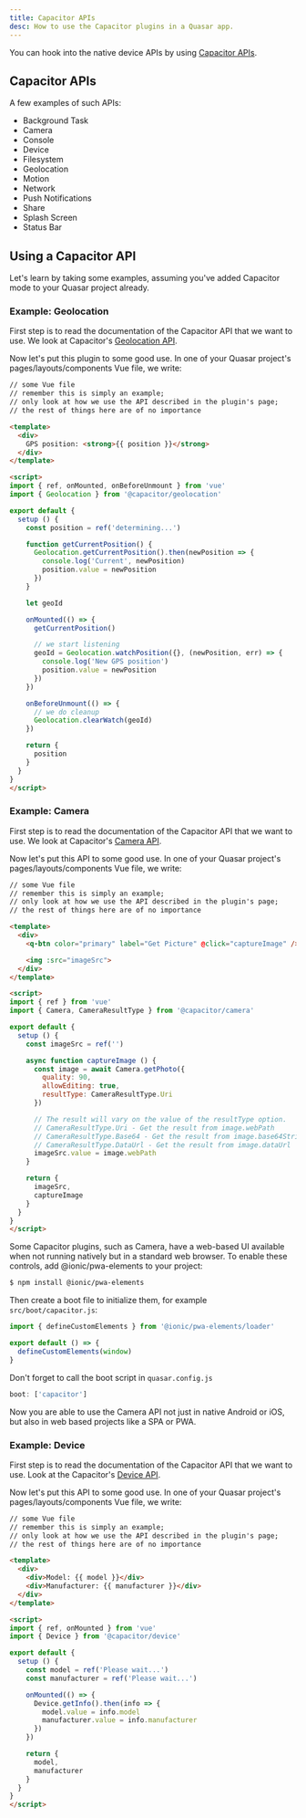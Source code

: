 ```yaml
---
title: Capacitor APIs
desc: How to use the Capacitor plugins in a Quasar app.
---
```

You can hook into the native device APIs by using [Capacitor APIs](https://capacitor.ionicframework.com/docs/apis).

## Capacitor APIs
A few examples of such APIs:

* Background Task
* Camera
* Console
* Device
* Filesystem
* Geolocation
* Motion
* Network
* Push Notifications
* Share
* Splash Screen
* Status Bar

## Using a Capacitor API
Let's learn by taking some examples, assuming you've added Capacitor mode to your Quasar project already.

### Example: Geolocation
First step is to read the documentation of the Capacitor API that we want to use. We look at Capacitor's [Geolocation API](https://capacitor.ionicframework.com/docs/apis/geolocation).

Now let's put this plugin to some good use. In one of your Quasar project's pages/layouts/components Vue file, we write:

```html
// some Vue file
// remember this is simply an example;
// only look at how we use the API described in the plugin's page;
// the rest of things here are of no importance

<template>
  <div>
    GPS position: <strong>{{ position }}</strong>
  </div>
</template>

<script>
import { ref, onMounted, onBeforeUnmount } from 'vue'
import { Geolocation } from '@capacitor/geolocation'

export default {
  setup () {
    const position = ref('determining...')

    function getCurrentPosition() {
      Geolocation.getCurrentPosition().then(newPosition => {
        console.log('Current', newPosition)
        position.value = newPosition
      })
    }

    let geoId

    onMounted(() => {
      getCurrentPosition()

      // we start listening
      geoId = Geolocation.watchPosition({}, (newPosition, err) => {
        console.log('New GPS position')
        position.value = newPosition
      })
    })

    onBeforeUnmount(() => {
      // we do cleanup
      Geolocation.clearWatch(geoId)
    })

    return {
      position
    }
  }
}
</script>
```

### Example: Camera
First step is to read the documentation of the Capacitor API that we want to use. We look at Capacitor's [Camera API](https://capacitor.ionicframework.com/docs/apis/camera).

Now let's put this API to some good use. In one of your Quasar project's pages/layouts/components Vue file, we write:

```html
// some Vue file
// remember this is simply an example;
// only look at how we use the API described in the plugin's page;
// the rest of things here are of no importance

<template>
  <div>
    <q-btn color="primary" label="Get Picture" @click="captureImage" />

    <img :src="imageSrc">
  </div>
</template>

<script>
import { ref } from 'vue'
import { Camera, CameraResultType } from '@capacitor/camera'

export default {
  setup () {
    const imageSrc = ref('')

    async function captureImage () {
      const image = await Camera.getPhoto({
        quality: 90,
        allowEditing: true,
        resultType: CameraResultType.Uri
      })

      // The result will vary on the value of the resultType option.
      // CameraResultType.Uri - Get the result from image.webPath
      // CameraResultType.Base64 - Get the result from image.base64String
      // CameraResultType.DataUrl - Get the result from image.dataUrl
      imageSrc.value = image.webPath
    }

    return {
      imageSrc,
      captureImage
    }
  }
}
</script>
```

Some Capacitor plugins, such as Camera, have a web-based UI available when not running natively but in a standard web browser. To enable these controls, add @ionic/pwa-elements to your project:

```bash
$ npm install @ionic/pwa-elements
```

Then create a boot file to initialize them, for example `src/boot/capacitor.js`:

```js
import { defineCustomElements } from '@ionic/pwa-elements/loader'

export default () => {
  defineCustomElements(window)
}
```

Don't forget to call the boot script in `quasar.config.js`

```js
boot: ['capacitor']
```

Now you are able to use the Camera API not just in native Android or iOS, but also in web based projects like a SPA or PWA.


### Example: Device
First step is to read the documentation of the Capacitor API that we want to use. Look at the Capacitor's [Device API](https://capacitor.ionicframework.com/docs/apis/device).

Now let's put this API to some good use. In one of your Quasar project's pages/layouts/components Vue file, we write:

```html
// some Vue file
// remember this is simply an example;
// only look at how we use the API described in the plugin's page;
// the rest of things here are of no importance

<template>
  <div>
    <div>Model: {{ model }}</div>
    <div>Manufacturer: {{ manufacturer }}</div>
  </div>
</template>

<script>
import { ref, onMounted } from 'vue'
import { Device } from '@capacitor/device'

export default {
  setup () {
    const model = ref('Please wait...')
    const manufacturer = ref('Please wait...')

    onMounted(() => {
      Device.getInfo().then(info => {
        model.value = info.model
        manufacturer.value = info.manufacturer
      })
    })

    return {
      model,
      manufacturer
    }
  }
}
</script>
```

